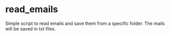 # read_emails
Simple script to read emails and save them from a specific folder. 
The mails will be saved in txt files.
